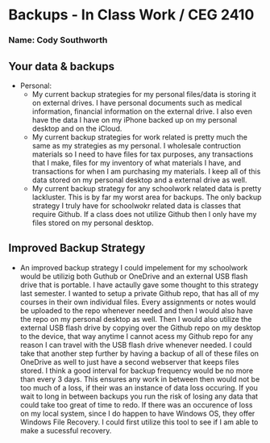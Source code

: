# Backups - In Class Work / CEG 2410

### Name: Cody Southworth 

## Your data & backups
- Personal:
  - My current backup strategies for my personal files/data is storing it on external drives. I have personal documents such as medical information, financial information on the external drive. I also even have the data I have on my iPhone backed up on my personal desktop and on the iCloud. 
  - My current backup strategies for work related is pretty much the same as my strategies as my personal. I wholesale contruction materials so I need to have files for tax purposes, any transactions that I make, files for my inventory of what materials I have, and transactions for when I am purchasing my materials. I keep all of this data stored on my personal desktop and a external drive as well. 
  - My current backup strategy for any schoolwork related data is pretty lackluster. This is by far my worst area for backups. The only backup strategy I truly have for schoolwokr related data is classes that require Github. If a class does not utilize Github then I only have my files stored on my personal desktop. 

## Improved Backup Strategy
- An improved backup strategy I could impelement for my schoolwork would be utilizig both Guthub or OneDrive and an external USB flash drive that is portable. I have actaully gave some thought to this strategy last semester. I wanted to setup a private Github repo, that has all of my courses in their own individual files. Every assignments or notes would be uploaded to the repo whenever needed and then I would also have the repo on my personal desktop as well. Then I would also utilize the external USB flash drive by copying over the Github repo on my desktop to the device, that way anytime I cannot acess my Github repo for any reason I can travel with the USB flash drive whenever needed. I could take that another step further by having a backup of all of these files on OneDrive as well to just have a second webserver that keeps files stored. I think a good interval for backup frequency would be no more than every 3 days. This ensures any work in between then would not be too much of a loss, if their was an instance of data loss occuring. If you wait to long in between backups you run the risk of losing any data that could take too great of time to redo. If there was an occurence of loss on my local system, since I do happen to have Windows OS, they offer Windows File Recovery. I could first utilize this tool to see if I am able to make a sucessful recovery. 
